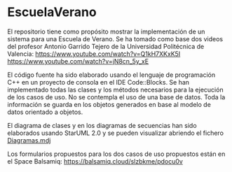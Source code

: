 # EscuelaVerano

El repositorio tiene como propósito mostrar la implementación de un sistema para una Escuela de Verano. Se ha tomado como base dos videos del profesor Antonio Garrido Tejero de la Universidad Politécnica de Valencia:
https://www.youtube.com/watch?v=Q1kH7XKxK5I
https://www.youtube.com/watch?v=jN8cn_5y_xE

El código fuente ha sido elaborado usando el lenguaje de programación C++ en un proyecto de consola en el IDE Code::Blocks. Se han implementado todas las clases y los métodos necesarios para la ejecución de los casos de uso.
No se contempla el uso de una base de datos. Toda la información se guarda en los objetos generados en base al modelo de datos orientado a objetos.

El diagrama de clases y en los diagramas de secuencias han sido elaborados usando StarUML 2.0 y se pueden visualizar abriendo el fichero <a href="https://github.com/hmbarrazav/EscuelaVerano/blob/main/Diagramas.mdj">Diagramas.mdj</a>

Los formularios propuestos para los dos casos de uso propuestos están en el Space Balsamiq:
https://balsamiq.cloud/slzbkme/pdocu0v




